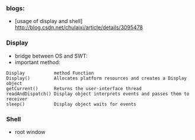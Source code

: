 ### blogs:
* [usage of display and shell] http://blog.csdn.net/chulaixi/article/details/3095478


### Display
* bridge between OS and SWT:
* important method:
```
Display           method Function
Display()         Allocates platform resources and creates a Display object
getCurrent()      Returns the user-interface thread
readAndDispatch() Display object interprets events and passes them to receiver
sleep()           Display object waits for events
```

### Shell
* root window
